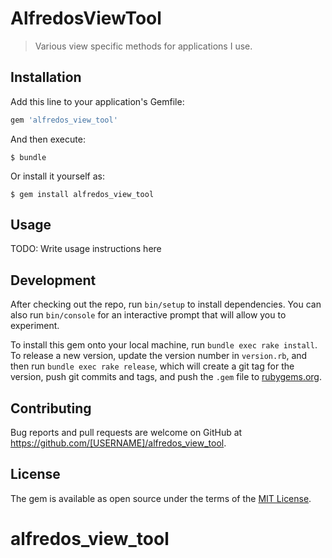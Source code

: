 # AlfredosViewTool

> Various view specific methods for applications I use.

## Installation

Add this line to your application's Gemfile:

```ruby
gem 'alfredos_view_tool'
```

And then execute:

    $ bundle

Or install it yourself as:

    $ gem install alfredos_view_tool

## Usage

TODO: Write usage instructions here

## Development

After checking out the repo, run `bin/setup` to install dependencies. You can also run `bin/console` for an interactive prompt that will allow you to experiment.

To install this gem onto your local machine, run `bundle exec rake install`. To release a new version, update the version number in `version.rb`, and then run `bundle exec rake release`, which will create a git tag for the version, push git commits and tags, and push the `.gem` file to [rubygems.org](https://rubygems.org).

## Contributing

Bug reports and pull requests are welcome on GitHub at https://github.com/[USERNAME]/alfredos_view_tool.


## License

The gem is available as open source under the terms of the [MIT License](http://opensource.org/licenses/MIT).

# alfredos_view_tool
